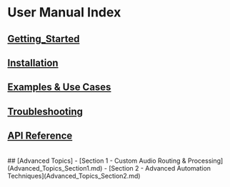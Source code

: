 # User Manual Index

## [Getting_Started](Getting_Started.md)
## [Installation](Installation.md)
## [Examples & Use Cases](Examples_And_Use_Cases.md)
## [Troubleshooting](Troubleshooting.md)
## [API Reference](API_Reference.md)
<br>
## [Advanced Topics]
- [Section 1 - Custom Audio Routing & Processing](Advanced_Topics_Section1.md)
- [Section 2 - Advanced Automation Techniques](Advanced_Topics_Section2.md)


